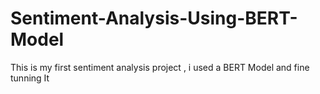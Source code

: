  # Sentiment-Analysis-Using-BERT-Model
This is my first sentiment analysis project , i used a BERT Model and fine tunning It  
   
 
 
        
 
      
      
   
